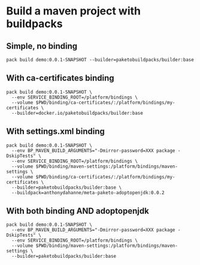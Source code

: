 # Build a maven project with buildpacks

## Simple, no binding

    pack build demo:0.0.1-SNAPSHOT --builder=paketobuildpacks/builder:base

## With ca-certificates binding

```shell
pack build demo:0.0.1-SNAPSHOT \
  --env SERVICE_BINDING_ROOT=/platform/bindings \
  --volume $PWD/binding/ca-certificates/:/platform/bindings/my-certificates \
  --builder=docker.io/paketobuildpacks/builder:base
```


## With settings.xml binding

```shell
pack build demo:0.0.1-SNAPSHOT \
  --env BP_MAVEN_BUILD_ARGUMENTS="-Dmirror-password=XXX package -DskipTests" \
  --env SERVICE_BINDING_ROOT=/platform/bindings \
  --volume $PWD/binding/maven-settings:/platform/bindings/maven-settings \
  --volume $PWD/binding/ca-certificates/:/platform/bindings/my-certificates \
  --builder=paketobuildpacks/builder:base \
  --buildpack=anthonydahanne/meta-paketo-adoptopenjdk:0.0.2
```
    
## With both binding AND adoptopenjdk

```shell
pack build demo:0.0.1-SNAPSHOT \
  --env BP_MAVEN_BUILD_ARGUMENTS="-Dmirror-password=XXX package -DskipTests" \
  --env SERVICE_BINDING_ROOT=/platform/bindings \
  --volume $PWD/binding/maven-settings:/platform/bindings/maven-settings \
  --builder=paketobuildpacks/builder:base
```
